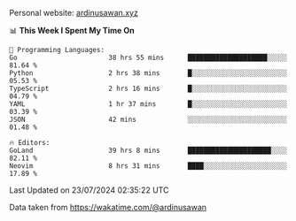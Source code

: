 Personal website: [ardinusawan.xyz](https://ardinusawan.xyz)

<!--START_SECTION:waka-->
📊 **This Week I Spent My Time On** 

```text
💬 Programming Languages: 
Go                       38 hrs 55 mins      ████████████████████░░░░░   81.64 % 
Python                   2 hrs 38 mins       █░░░░░░░░░░░░░░░░░░░░░░░░   05.53 % 
TypeScript               2 hrs 16 mins       █░░░░░░░░░░░░░░░░░░░░░░░░   04.79 % 
YAML                     1 hr 37 mins        █░░░░░░░░░░░░░░░░░░░░░░░░   03.39 % 
JSON                     42 mins             ░░░░░░░░░░░░░░░░░░░░░░░░░   01.48 % 

🔥 Editors: 
GoLand                   39 hrs 8 mins       █████████████████████░░░░   82.11 % 
Neovim                   8 hrs 31 mins       ████░░░░░░░░░░░░░░░░░░░░░   17.89 % 
```


 Last Updated on 23/07/2024 02:35:22 UTC
<!--END_SECTION:waka-->
Data taken from https://wakatime.com/@ardinusawan
